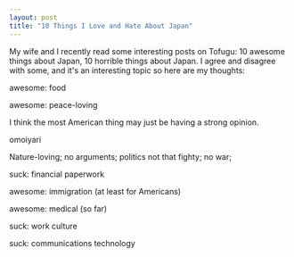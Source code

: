 ```yaml
---
layout: post
title: "10 Things I Love and Hate About Japan"
---
```


My wife and I recently read some interesting posts on Tofugu: 10 awesome things about Japan, 10 horrible things about Japan. I agree and disagree with some, and it's an interesting topic so here are my thoughts:

awesome: food

awesome: peace-loving

I think the most American thing may just be having a strong opinion.

omoiyari

Nature-loving; no arguments; politics not that fighty; no war;

suck: financial paperwork

awesome: immigration (at least for Americans)

awesome: medical (so far)

suck: work culture

suck: communications technology

